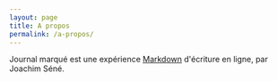 ```yaml
---
layout: page
title: A propos
permalink: /a-propos/
---
```


Journal marqué est une expérience [Markdown](https://www.markdownguide.org/getting-started/) d'écriture en ligne, par Joachim Séné. 
